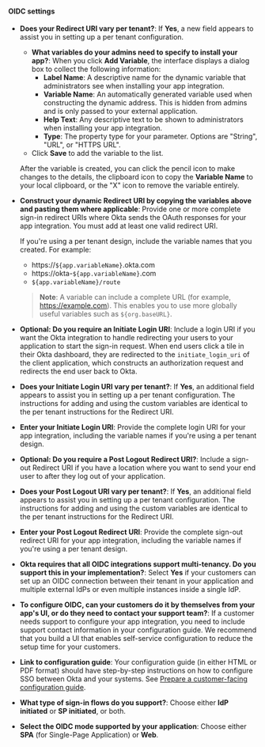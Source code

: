 #### OIDC settings

* **Does your Redirect URI vary per tenant?**: If **Yes**, a new field appears to assist you in setting up a per tenant configuration.
  * **What variables do your admins need to specify to install your app?**: When you click **Add Variable**, the interface displays a dialog box to collect the following information:
    * **Label Name**: A descriptive name for the dynamic variable that administrators see when installing your app integration.
    * **Variable Name**: An automatically generated variable used when constructing the dynamic address. This is hidden from admins and is only passed to your external application.
    * **Help Text**: Any descriptive text to be shown to administrators when installing your app integration.
    * **Type**: The property type for your parameter. Options are "String", "URL", or "HTTPS URL".
  * Click **Save** to add the variable to the list.

  After the variable is created, you can click the pencil icon to make changes to the details, the clipboard icon to copy the **Variable Name** to your local clipboard, or the "X" icon to remove the variable entirely.

* **Construct your dynamic Redirect URI by copying the variables above and pasting them where applicable**: Provide one or more complete sign-in redirect URIs where Okta sends the OAuth responses for your app integration. You must add at least one valid redirect URI.

  If you're using a per tenant design, include the variable names that you created. For example:
  * https://`${app.variableName}`.okta.com
  * https://okta-`${app.variableName}`.com
  * `${app.variableName}/route`

  > **Note**: A variable can include a complete URL (for example, https://example.com). This enables you to use more globally useful variables such as `${org.baseURL}`.

* **Optional: Do you require an Initiate Login URI**: Include a login URI if you want the Okta integration to handle redirecting your users to your application to start the sign-in request. When end users click a tile in their Okta dashboard, they are redirected to the `initiate_login_uri` of the client application, which constructs an authorization request and redirects the end user back to Okta.

* **Does your Initiate Login URI vary per tenant?**: If **Yes**, an additional field appears to assist you in setting up a per tenant configuration. The instructions for adding and using the custom variables are identical to the per tenant instructions for the Redirect URI.

* **Enter your Initiate Login URI**: Provide the complete login URI for your app integration, including the variable names if you're using a per tenant design.

* **Optional: Do you require a Post Logout Redirect URI?**: Include a sign-out Redirect URI if you have a location where you want to send your end user to after they log out of your application.

* **Does your Post Logout URI vary per tenant?**: If **Yes**, an additional field appears to assist you in setting up a per tenant configuration. The instructions for adding and using the custom variables are identical to the per tenant instructions for the Redirect URI.

* **Enter your Post Logout Redirect URI**: Provide the complete sign-out redirect URI for your app integration, including the variable names if you're using a per tenant design.

* **Okta requires that all OIDC integrations support multi-tenancy. Do you support this in your implementation?**: Select **Yes** if your customers can set up an OIDC connection between their tenant in your application and multiple external IdPs or even multiple instances inside a single IdP.

* **To configure OIDC, can your customers do it by themselves from your app's UI, or do they need to contact your support team?**: If a customer needs support to configure your app integration, you need to include support contact information in your configuration guide. We recommend that you build a UI that enables self-service configuration to reduce the setup time for your customers.

* **Link to configuration guide**: Your configuration guide (in either HTML or PDF format) should have step-by-step instructions on how to configure SSO between Okta and your systems. See [Prepare a customer-facing configuration guide](/docs/guides/submit-app/openidconnect/main/#prepare-a-customer-facing-configuration-guide).

* **What type of sign-in flows do you support?**: Choose either **IdP initiated** or **SP initiated**, or both.

* **Select the OIDC mode supported by your application**: Choose either **SPA** (for Single-Page Application) or **Web**.
